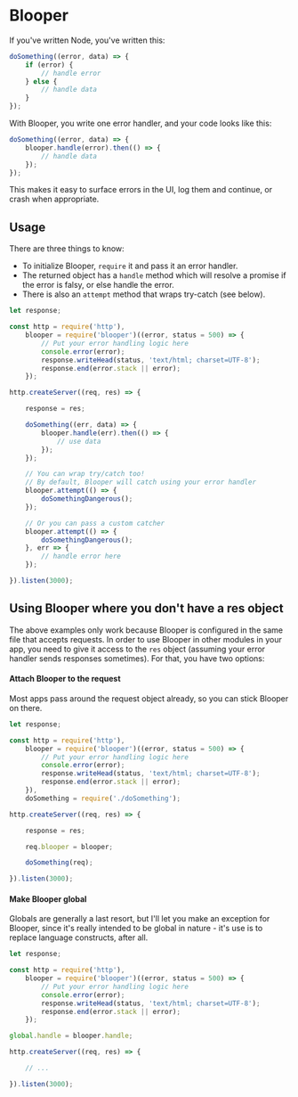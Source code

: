 # Blooper

If you've written Node, you've written this:

```javascript
doSomething((error, data) => {
	if (error) {
		// handle error
	} else {
		// handle data
	}
});
```

With Blooper, you write one error handler, and your code looks like this:

```javascript
doSomething((error, data) => {
	blooper.handle(error).then(() => {
		// handle data
	});
});
```

This makes it easy to surface errors in the UI, log them and continue, or crash when appropriate.

## Usage

There are three things to know:
* To initialize Blooper, `require` it and pass it an error handler.
* The returned object has a `handle` method which will resolve a promise if the error is falsy, or else handle the error.
* There is also an `attempt` method that wraps try-catch (see below).

```javascript
let response;

const http = require('http'),
	blooper = require('blooper')((error, status = 500) => {
		// Put your error handling logic here
		console.error(error);
		response.writeHead(status, 'text/html; charset=UTF-8');
		response.end(error.stack || error);
	});

http.createServer((req, res) => {

	response = res;

	doSomething((err, data) => {
		blooper.handle(err).then(() => {
			// use data
		});
	});

	// You can wrap try/catch too!
	// By default, Blooper will catch using your error handler
	blooper.attempt(() => {
		doSomethingDangerous();
	});

	// Or you can pass a custom catcher
	blooper.attempt(() => {
		doSomethingDangerous();
	}, err => {
		// handle error here
	});

}).listen(3000);
```

## Using Blooper where you don't have a res object

The above examples only work because Blooper is configured in the same file that accepts requests. In order to use Blooper in other modules in your app, you need to give it access to the `res` object (assuming your error handler sends responses sometimes). For that, you have two options:

#### Attach Blooper to the request

Most apps pass around the request object already, so you can stick Blooper on there.

```javascript
let response;

const http = require('http'),
	blooper = require('blooper')((error, status = 500) => {
		// Put your error handling logic here
		console.error(error);
		response.writeHead(status, 'text/html; charset=UTF-8');
		response.end(error.stack || error);
	}),
	doSomething = require('./doSomething');

http.createServer((req, res) => {

	response = res;

	req.blooper = blooper;

	doSomething(req);

}).listen(3000);
```

#### Make Blooper global

Globals are generally a last resort, but I'll let you make an exception for Blooper, since it's really intended to be global in nature - it's use is to replace language constructs, after all.

```javascript
let response;

const http = require('http'),
	blooper = require('blooper')((error, status = 500) => {
		// Put your error handling logic here
		console.error(error);
		response.writeHead(status, 'text/html; charset=UTF-8');
		response.end(error.stack || error);
	});

global.handle = blooper.handle;

http.createServer((req, res) => {

	// ...

}).listen(3000);
```
